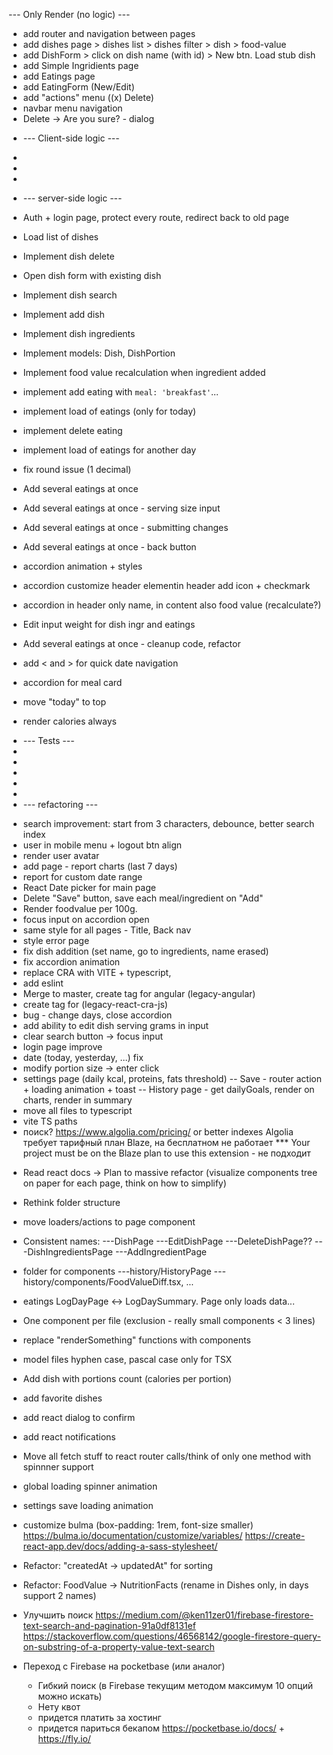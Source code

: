 --- Only Render (no logic) ---

- add router and navigation between pages
- add dishes page > dishes list > dishes filter > dish > food-value
- add DishForm > click on dish name (with id) > New btn. Load stub dish
- add Simple Ingridients page
- add Eatings page
- add EatingForm (New/Edit)
- add "actions" menu ((x) Delete)
- navbar menu navigation
- Delete -> Are you sure? - dialog

* --- Client-side logic ---
*
*
*

* --- server-side logic ---

- Auth + login page, protect every route, redirect back to old page
- Load list of dishes
- Implement dish delete
- Open dish form with existing dish
- Implement dish search
- Implement add dish
- Implement dish ingredients
- Implement models: Dish, DishPortion
- Implement food value recalculation when ingredient added
- implement add eating with `meal: 'breakfast'`...
- implement load of eatings (only for today)
- implement delete eating
- implement load of eatings for another day
- fix round issue (1 decimal)

- Add several eatings at once
- Add several eatings at once - serving size input
- Add several eatings at once - submitting changes
- Add several eatings at once - back button
- accordion animation + styles
- accordion customize header elementin header add icon + checkmark
- accordion in header only name, in content also food value (recalculate?)
- Edit input weight for dish ingr and eatings
- Add several eatings at once - cleanup code, refactor
- add < and > for quick date navigation
- accordion for meal card
- move "today" to top
- render calories always

* --- Tests ---
*
*
*
*
*
* --- refactoring ---

- search improvement: start from 3 characters, debounce, better search index
- user in mobile menu + logout btn align
- render user avatar
- add page - report charts (last 7 days)
- report for custom date range
- React Date picker for main page
- Delete "Save" button, save each meal/ingredient on "Add"
- Render foodvalue per 100g.
- focus input on accordion open
- same style for all pages - Title, Back nav
- style error page
- fix dish addition (set name, go to ingredients, name erased)
- fix accordion animation
- replace CRA with VITE + typescript,
- add eslint
- Merge to master, create tag for angular (legacy-angular)
- create tag for (legacy-react-cra-js)
- bug - change days, close accordion
- add ability to edit dish serving grams in input
- clear search button -> focus input
- login page improve
- date (today, yesterday, ...) fix
- modify portion size -> enter click
- settings page (daily kcal, proteins, fats threshold)
  -- Save - router action + loading animation + toast
  -- History page - get dailyGoals, render on charts, render in summary
- move all files to typescript
- vite TS paths
- поиск? https://www.algolia.com/pricing/ or better indexes
  Algolia требует тарифный план Blaze, на бесплатном не работает
  \*\*\* Your project must be on the Blaze plan to use this extension - не подходит

* Read react docs -> Plan to massive refactor (visualize components tree on paper for each page, think on how to simplify)
* Rethink folder structure
* move loaders/actions to page component
* Consistent names:
  ---DishPage
  ---EditDishPage
  ---DeleteDishPage??
  ---DishIngredientsPage
  ---AddIngredientPage
* folder for components
  ---history/HistoryPage
  ---history/components/FoodValueDiff.tsx, ...
* eatings LogDayPage <-> LogDaySummary. Page only loads data...

* One component per file (exclusion - really small components < 3 lines)
* replace "renderSomething" functions with components
* model files hyphen case, pascal case only for TSX

* Add dish with portions count (calories per portion)

* add favorite dishes

* add react dialog to confirm
* add react notifications
* Move all fetch stuff to react router calls/think of only one method with spinnner support
* global loading spinner animation
* settings save loading animation

* customize bulma (box-padding: 1rem, font-size smaller)
  https://bulma.io/documentation/customize/variables/
  https://create-react-app.dev/docs/adding-a-sass-stylesheet/

* Refactor: "createdAt -> updatedAt" for sorting
* Refactor: FoodValue -> NutritionFacts (rename in Dishes only, in days support 2 names)
* Улучшить поиск
  https://medium.com/@ken11zer01/firebase-firestore-text-search-and-pagination-91a0df8131ef
  https://stackoverflow.com/questions/46568142/google-firestore-query-on-substring-of-a-property-value-text-search

* Переход с Firebase на pocketbase (или аналог)
  - Гибкий поиск (в Firebase текущим методом максимум 10 опций можно искать)
  - Нету квот
  * придется платить за хостинг
  * придется париться бекапом
    https://pocketbase.io/docs/ + https://fly.io/
